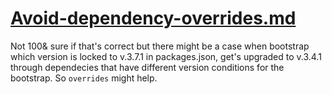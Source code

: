 # [Avoid-dependency-overrides.md](https://docs.npmjs.com/cli/v8/configuring-npm/package-json#overrides)

Not 100& sure if that's correct but there might be a case when bootstrap which version is locked to v.3.7.1 in packages.json, get's upgraded to v.3.4.1 through dependecies that have different version conditions for the bootstrap.
So `overrides` might help.
